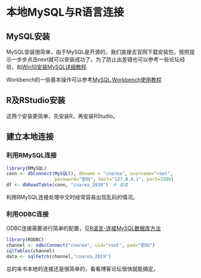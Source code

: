 本地MySQL与R语言连接
================

## MySQL安装

MySQL安装很简单，由于MySQL是开源的，我们直接去官网下载安装包，按照提示一步步点击next就可以安装成功了。为了防止出差错也可以参考一些论坛经验，如[Win10安装MySQL详细教程](https://blog.csdn.net/qq_42543312/article/details/81543753?utm_medium=distribute.pc_relevant.none-task-blog-BlogCommendFromMachineLearnPai2-2.channel_param&depth_1-utm_source=distribute.pc_relevant.none-task-blog-BlogCommendFromMachineLearnPai2-2.channel_param)

Workbench的一些基本操作可以参考[MySQL
Workbench使用教程](http://c.biancheng.net/view/2625.html)

## R及RStudio安装

这两个安装更简单，先安装R，再安装RStudio。

## 建立本地连接

### 利用RMySQL连接

``` r
library(RMySQL)
conn <- dbConnect(MySQL(), dbname = "cnarea", username="root", 
                  password="密码", host="127.0.0.1", port=3306)
df <- dbReadTable(conn, "cnarea_2019")  # 读表
```

利用RMySQL连接处理中文时经常容易出现乱码的情况。

### 利用ODBC连接

ODBC连接需要进行简单的配置，见[R语言-连接MySQL数据库方法](https://www.cnblogs.com/awishfullyway/p/6668270.html)

``` r
library(RODBC)
channel <- odbcConnect("cnarea", uid="root", pwd="密码")
sqlTables(channel)
data <- sqlFetch(channel,"cnarea_2019")
```

总的来书本地的连接还是很简单的，看看博客论坛很快就能搞定。

